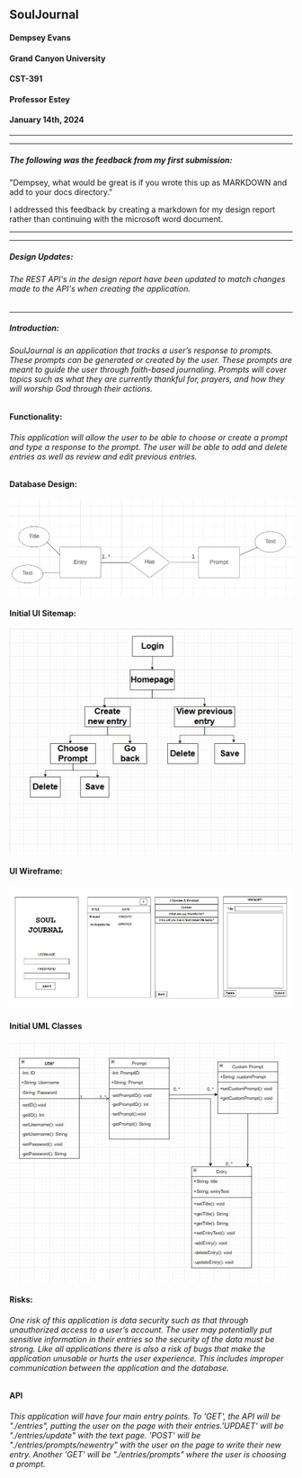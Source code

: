 ## SoulJournal

#### Dempsey Evans
#### Grand Canyon University
#### CST-391
#### Professor Estey
#### January 14th, 2024
***

***
##### The following was the feedback from my first submission:
"Dempsey, what would be great is if you wrote this up as MARKDOWN and add to your docs directory."

I addressed this feedback by creating a markdown for my design report rather than continuing with the microsoft word document.

***
***
##### Design Updates:
###### The REST API's in the design report have been updated to match changes made to the API's when creating the application.
***


##### Introduction:
###### SoulJournal is an application that tracks a user’s response to prompts. These prompts can be generated or created by the user. These prompts are meant to guide the user through faith-based journaling. Prompts will cover topics such as what they are currently thankful for, prayers, and how they will worship God through their actions.

#### Functionality:
###### This application will allow the user to be able to choose or create a prompt and type a response to the prompt. The user will be able to add and delete entries as well as review and edit previous entries.

#### Database Design:
![ER Design](ER.jpg 'ER Design')

#### Initial UI Sitemap:
![UI Sitemap](Sitemap.jpg 'Sitemap')

#### UI Wireframe:
![UI Wireframe](WireFrame.jpg 'UI WireFrame')

#### Initial UML Classes
![UML Classes](UML.jpg 'UML Classes')

#### Risks:
###### One risk of this application is data security such as that through unauthorized access to a user’s account. The user may potentially put sensitive information in their entries so the security of the data must be strong. Like all applications there is also a risk of bugs that make the application unusable or hurts the user experience. This includes improper communication between the application and the database.

#### API 
###### This application will have four main entry points. To 'GET', the API will be "./entries", putting the user on the page with their entries.'UPDAET' will be "./entries/update" with the text page. 'POST' will be "./entries/prompts/newentry" with the user on the page to write their new entry. Another 'GET' will be "./entries/prompts" where the user is choosing a prompt.
